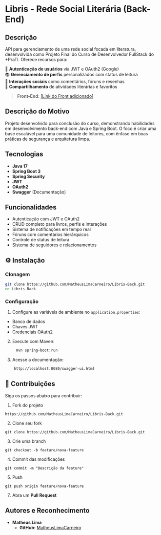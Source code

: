 # Libris - Rede Social Literária (Back-End)

## Descrição 

API para gerenciamento de uma rede social focada em literatura, desenvolvida como Projeto Final do Curso de Desenvolvedor FullStack do +PraTI. Oferece recursos para:  

🔐 **Autenticação de usuários** via JWT e OAuth2 (Google)  
📚 **Gerenciamento de perfis** personalizados com status de leitura  
💬 **Interações sociais** como comentários, fóruns e resenhas  
📌 **Compartilhamento** de atividades literárias e favoritos  

> **Front-End:** [[Link do Front adicionado]](https://github.com/Almile/librisFront)  

## Descrição do Motivo  
Projeto desenvolvido para conclusão do curso, demonstrando habilidades em desenvolvimento back-end com Java e Spring Boot. O foco é criar uma base escalável para uma comunidade de leitores, com ênfase em boas práticas de segurança e arquitetura limpa.

## Tecnologias  
- **Java 17**  
- **Spring Boot 3**  
- **Spring Security**  
- **JWT**  
- **OAuth2**  
- **Swagger** (Documentação)  

## Funcionalidades  
- Autenticação com JWT e OAuth2  
- CRUD completo para livros, perfis e interações  
- Sistema de notificações em tempo real  
- Fóruns com comentários hierárquicos  
- Controle de status de leitura  
- Sistema de seguidores e relacionamentos  

## ⚙ Instalação  

### Clonagem  
```bash
git clone https://github.com/MatheusLimaCarneiro/Libris-Back.git
cd Libris-Back
````

### Configuração

1. Configure as variáveis de ambiente no ```application.properties```:
- Banco de dados
- Chaves JWT
- Credenciais OAuth2

2. Execute com Maven:
```bash
     mvn spring-boot:run
````

3. Acesse a documentação:
````bash
    http://localhost:8080/swagger-ui.html
````

## 🤝 Contribuições
Siga os passos abaixo para contribuir:

1. Fork do projeto
   
```https://github.com/MatheusLimaCarneiro/Libris-Back.git```

2. Clone seu fork
   
```git clone https://github.com/MatheusLimaCarneiro/Libris-Back.git```

3. Crie uma branch

```git checkout -b feature/nova-feature```

4. Commit das modificações

```git commit -m "Descrição da feature"```

5. Push
   
```git push origin feature/nova-feature```

7. Abra um **Pull Request**

## Autores e Reconhecimento

- **Matheus Lima**  
  - **GitHub:** [MatheusLimaCarneiro](https://github.com/MatheusLimaCarneiro)  
